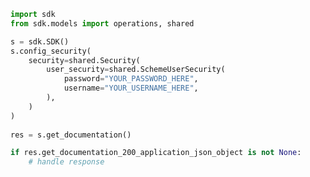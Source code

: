 <!-- Start SDK Example Usage -->
```python
import sdk
from sdk.models import operations, shared

s = sdk.SDK()
s.config_security(
    security=shared.Security(
        user_security=shared.SchemeUserSecurity(
            password="YOUR_PASSWORD_HERE",
            username="YOUR_USERNAME_HERE",
        ),
    )
)
    
res = s.get_documentation()

if res.get_documentation_200_application_json_object is not None:
    # handle response
```
<!-- End SDK Example Usage -->